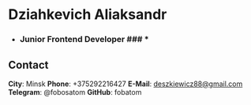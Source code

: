 # Dziahkevich Aliaksandr #

* ### Junior Frontend Developer ### *

## Contact ##
__City__: Minsk
__Phone__: +375292216427
__E-Mail__: deszkiewicz88@gmail.com
__Telegram__: @fobosatom
__GitHub__: fobatom